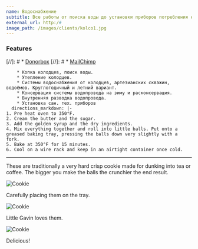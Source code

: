 ```yaml
---
name: Водоснабжение
subtitle: Все работы от поиска воды до установки приборов потребления на вашем участке под ключ
external_url: http:/#
image_path: /images/clients/kolco1.jpg
---
```




### Features

[//]: # * [Donorbox](https://donorbox.org/)
[//]: # * [MailChimp](https://mailchimp.com/)

		* Копка колодцев, поиск воды.
		* Утепление колодцев.
		* Системы водоснабжения от колодцев, артезианских скважин, водоёмов. Круглогодичный и летний вариант.
		* Консервация системы водопровода на зиму и расконсервация.
		* Внутренняя разводка водопровода.
		* Установка сан. тех. приборов
	  directions_markdown: |-
    1. Pre heat oven to 350°F.
    2. Cream the butter and the sugar.
    3. Add the golden syrup and the dry ingredients.
    4. Mix everything together and roll into little balls. Put onto a greased baking tray, pressing the balls down very slightly with a fork.
    5. Bake at 350°F for 15 minutes.
    6. Cool on a wire rack and keep in an airtight container once cold.

---
These are traditionally a very hard crisp cookie made for dunking into tea or coffee. The bigger you make the balls the crunchier the end result.

![Cookie](https://source.unsplash.com/euGck1ifvp0)

Carefully placing them on the tray.

![Cookie](https://source.unsplash.com/RUPPakds28k)

Little Gavin loves them.

![Cookie](https://source.unsplash.com/YnrSLOAjOEA)

Delicious!